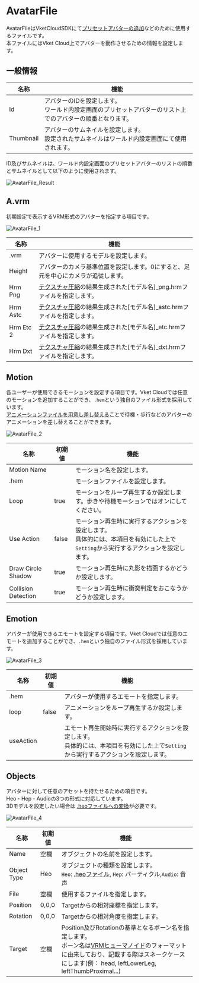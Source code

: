 # AvatarFile
AvatarFileはVketCloudSDKにて[プリセットアバターの追加](PresetAvatar.md)などのために使用するファイルです。<br>
本ファイルにはVket Cloud上でアバターを動作させるための情報を設定します。

## 一般情報

| 名称 | 機能 |
| ---- | ---- |
| Id | アバターのIDを設定します。<br> ワールド内設定画面のプリセットアバターのリスト上でのアバターの順番となります。 |
| Thumbnail | アバターのサムネイルを設定します。<br> 設定されたサムネイルはワールド内設定画面にて使用されます。|

ID及びサムネイルは、ワールド内設定画面のプリセットアバターのリストの順番とサムネイルとして以下のように使用されます。

![AvatarFile_Result](img/AvatarFile_Result.jpg)

## A.vrm
初期設定で表示するVRM形式のアバターを指定する項目です。

![AvatarFile_1](img/AvatarFile_1.jpg)

| 名称 | 機能 |
| ---- | ---- |
| .vrm | アバターに使用するモデルを設定します。 |
| Height | アバターのカメラ基準位置を設定します。0にすると、足元を中心にカメラが追従します。 |
| Hrm Png | [テクスチャ圧縮](../heoexporter/he_TextureCompression.md)の結果生成された[モデル名]_png.hrmファイルを指定します。 |
| Hrm Astc |  [テクスチャ圧縮](../heoexporter/he_TextureCompression.md)の結果生成された[モデル名]_astc.hrmファイルを指定します。|
| Hrm Etc 2 |  [テクスチャ圧縮](../heoexporter/he_TextureCompression.md)の結果生成された[モデル名]_etc.hrmファイルを指定します。 |
| Hrm Dxt |  [テクスチャ圧縮](../heoexporter/he_TextureCompression.md)の結果生成された[モデル名]_dxt.hrmファイルを指定します。 |

## Motion
各ユーザーが使用できるモーションを設定する項目です。Vket Cloudでは任意のモーションを追加することができ、`.hem`という独自のファイル形式を採用しています。<br>
[アニメーションファイルを用意し差し替える](../HEMAnimationConverter/AnimationConverter.md)ことで待機・歩行などのアバターのアニメーションを差し替えることができます。<br>


![AvatarFile_2](img/AvatarFile_2.jpg)

| 名称 | 初期値 | 機能 |
| ----   | ---- | ---- |
| Motion Name | | モーション名を設定します。 |
| .hem | | モーションファイルを設定します。 |
| Loop | true | モーションをループ再生するか設定します。歩きや待機モーションではオンにしてください。|
| Use Action | false | モーション再生時に実行するアクションを設定します。<br> 具体的には、本項目を有効にした上で`Setting`から実行するアクションを設定します。|
| Draw Circle Shadow | true | モーション再生時に丸影を描画するかどうか設定します。 |
| Collision Detection | true | モーション再生時に衝突判定をおこなうかどうか設定します。 |

## Emotion
アバターが使用できるエモートを設定する項目です。Vket Cloudでは任意のエモートを追加することができ、`.hem`という独自のファイル形式を採用しています。

![AvatarFile_3](img/AvatarFile_3.jpg)

| 名称 | 初期値 | 機能 |
| ----   | ---- | ---- |
| .hem |  | アバターが使用するエモートを指定します。 |
| loop | false | アニメーションをループ再生するか設定します。 |
| useAction |   | エモート再生開始時に実行するアクションを設定します。<br> 具体的には、本項目を有効にした上で`Setting`から実行するアクションを設定します。|

## Objects
アバターに対して任意のアセットを持たせるための項目です。<br>
Heo・Hep・Audioの3つの形式に対応しています。<br>
3Dモデルを設定したい場合は [.heoファイルへの変換](../WorldMakingGuide/HEOExporter_Tutorial.md)が必要です。

![AvatarFile_4](img/AvatarFile_4.jpg)

| 名称 | 初期値 | 機能 |
| ----   | ---- | ---- |
| Name | 空欄 | オブジェクトの名前を設定します。 |
| Object Type | Heo | オブジェクトの種類を設定します。<br>`Heo`: [.heoファイル](../WorldMakingGuide/HEOExporter_Tutorial.md), `Hep`: パーティクル,`Audio`: 音声 |
| File | 空欄 | 使用するファイルを指定します。 |
| Position| 0,0,0 | Targetからの相対座標を指定します。 |
| Rotation | 0,0,0 | Targetからの相対角度を指定します。 | 
| Target | 空欄 | Position及びRotationの基準となるボーン名を指定します。<br>ボーン名は[VRMヒューマノイド](https://vrm.dev/univrm/humanoid/humanoid_overview)のフォーマットに由来しており、記載する際はスネークケースにします(例： head, leftLowerLeg, leftThumbProximal...) |